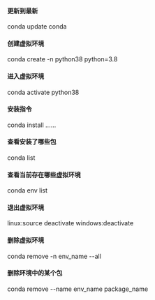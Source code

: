 #### 更新到最新
conda update conda

#### 创建虚拟环境
conda create -n python38  python=3.8

#### 进入虚拟环境
conda activate python38

#### 安装指令
conda install ......

#### 查看安装了哪些包
conda list 

#### 查看当前存在哪些虚拟环境
conda env list 

#### 退出虚拟环境
linux:source deactivate
windows:deactivate

#### 删除虚拟环境
conda remove -n env_name --all

#### 删除环境中的某个包
conda remove --name env_name package_name 